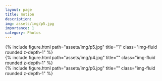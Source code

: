 ```yaml
---
layout: page
title: motion
description: 
img: assets/img/p5.jpg
importance: 1
category: Photos
---
```



<div class="row justify-content-sm-center">
    <div class="col-sm mt-3 mt-md-0">
        {% include figure.html path="assets/img/p5.jpg" title="1" class="img-fluid rounded z-depth-1" %}
    </div>
</div>



<div class="row justify-content-sm-center">
    <div class="col-sm-7 mt-3 mt-md-0">
        {% include figure.html path="assets/img/p4.jpg" title="" class="img-fluid rounded z-depth-1" %}
    </div>
    <div class="col-sm-5 mt-3 mt-md-0">
        {% include figure.html path="assets/img/p6.jpg" title="" class="img-fluid rounded z-depth-1" %}
    </div>
</div>


